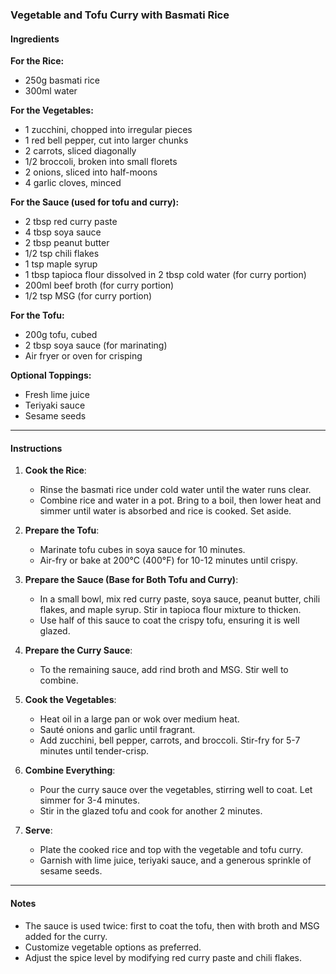 ### **Vegetable and Tofu Curry with Basmati Rice**

#### **Ingredients**
**For the Rice:**
- 250g basmati rice
- 300ml water

**For the Vegetables:**
- 1 zucchini, chopped into irregular pieces
- 1 red bell pepper, cut into larger chunks
- 2 carrots, sliced diagonally
- 1/2 broccoli, broken into small florets
- 2 onions, sliced into half-moons
- 4 garlic cloves, minced

**For the Sauce (used for tofu and curry):**
- 2 tbsp red curry paste
- 4 tbsp soya sauce
- 2 tbsp peanut butter
- 1/2 tsp chili flakes
- 1 tsp maple syrup
- 1 tbsp tapioca flour dissolved in 2 tbsp cold water (for curry portion)
- 200ml beef broth (for curry portion)
- 1/2 tsp MSG (for curry portion)

**For the Tofu:**
- 200g tofu, cubed
- 2 tbsp soya sauce (for marinating)
- Air fryer or oven for crisping

**Optional Toppings:**
- Fresh lime juice
- Teriyaki sauce
- Sesame seeds

---

#### **Instructions**
1. **Cook the Rice**:
   - Rinse the basmati rice under cold water until the water runs clear.
   - Combine rice and water in a pot. Bring to a boil, then lower heat and simmer until water is absorbed and rice is cooked. Set aside.

2. **Prepare the Tofu**:
   - Marinate tofu cubes in soya sauce for 10 minutes.
   - Air-fry or bake at 200°C (400°F) for 10-12 minutes until crispy.

3. **Prepare the Sauce (Base for Both Tofu and Curry)**:
   - In a small bowl, mix red curry paste, soya sauce, peanut butter, chili flakes, and maple syrup. Stir in tapioca flour mixture to thicken.
   - Use half of this sauce to coat the crispy tofu, ensuring it is well glazed.

4. **Prepare the Curry Sauce**:
   - To the remaining sauce, add rind broth and MSG. Stir well to combine.

5. **Cook the Vegetables**:
   - Heat oil in a large pan or wok over medium heat.
   - Sauté onions and garlic until fragrant.
   - Add zucchini, bell pepper, carrots, and broccoli. Stir-fry for 5-7 minutes until tender-crisp.

6. **Combine Everything**:
   - Pour the curry sauce over the vegetables, stirring well to coat. Let simmer for 3-4 minutes.
   - Stir in the glazed tofu and cook for another 2 minutes.

7. **Serve**:
   - Plate the cooked rice and top with the vegetable and tofu curry.
   - Garnish with lime juice, teriyaki sauce, and a generous sprinkle of sesame seeds.

---

#### **Notes**
- The sauce is used twice: first to coat the tofu, then with broth and MSG added for the curry.
- Customize vegetable options as preferred.
- Adjust the spice level by modifying red curry paste and chili flakes.